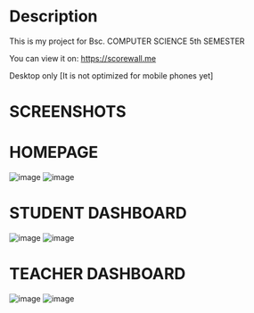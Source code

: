 # Description

This is my project for Bsc. COMPUTER SCIENCE 5th SEMESTER

You can view it on:
https://scorewall.me

Desktop only [It is not optimized for mobile phones yet] 

# SCREENSHOTS

# HOMEPAGE
![image](https://github.com/bruhmaand/data-visualization-web-app/assets/123489434/38c3fd40-9768-4483-a9cf-c4bebfac94c2)
![image](https://github.com/bruhmaand/data-visualization-web-app/assets/123489434/6654b29b-2eb0-4910-8442-235eb7b51779)

# STUDENT DASHBOARD
![image](https://github.com/bruhmaand/data-visualization-web-app/assets/123489434/62dc16cc-433e-4fda-af42-26b93dc7e40f)
![image](https://github.com/bruhmaand/data-visualization-web-app/assets/123489434/e7c975f3-7411-4b60-9d70-8184b66d59a9)

# TEACHER DASHBOARD

![image](https://github.com/bruhmaand/data-visualization-web-app/assets/123489434/b005d1a6-9e5f-4c1c-ad02-56b948907e6e)
![image](https://github.com/bruhmaand/data-visualization-web-app/assets/123489434/86d71ac3-ec17-4046-9f8a-795d92b01f9f)



